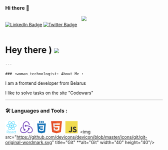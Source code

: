 ### Hi there 👋

<!--
**EkaterinaPanasiuk/EkaterinaPanasiuk** is a ✨ _special_ ✨ repository because its `README.md` (this file) appears on your GitHub profile.

Here are some ideas to get you started:

- 🔭 I’m currently working on ...
- 🌱 I’m currently learning ...
- 👯 I’m looking to collaborate on ...
- 🤔 I’m looking for help with ...
- 💬 Ask me about ...
- 📫 How to reach me: ...
- 😄 Pronouns: ...
- ⚡ Fun fact: ...
-->
<div id="header" align="center">
  <img src="https://media.giphy.com/media/M9gbBd9nbDrOTu1Mqx/giphy.gif" width="150"/>
</div>
<div id="badges">
   <a href="https://www.linkedin.com/in/ekatsiaryna-panasiuk-58088926b/">
  <img src="https://img.shields.io/badge/LinkedIn-blue?style=for-the-badge&logo=linkedin&logoColor=white" alt="LinkedIn Badge"/><a/>
    <a href="https://t.me/Ekaterina_Panasiuk">
  <img src="https://img.shields.io/badge/Telegram-blue?style=for-the-badge&logo=twitter&logoColor=white" alt="Twitter Badge"/></a>
</div>
<img src="https://komarev.com/ghpvc/?username=EkaterinaPanasiuk
&style=flat-square&color=blue" alt=""/>
<h1>
  Hey there )
  <img src="https://media.giphy.com/media/hvRJCLFzcasrR4ia7z/giphy.gif" width="40px"/>
</h1>
    
    ---
    
    ### :woman_technologist: About Me :
<p>
I am a frontend developer from Belarus</p>
<p>I like to solve tasks on the site "Codewars"</p>

---

### :hammer_and_wrench: Languages and Tools :
<div>
  
  <img src="https://github.com/devicons/devicon/blob/master/icons/react/react-original-wordmark.svg" title="React" alt="React" width="40" height="40"/>&nbsp;
  <img src="https://github.com/devicons/devicon/blob/master/icons/redux/redux-original.svg" title="Redux" alt="Redux " width="40" height="40"/>&nbsp;
  <img src="https://github.com/devicons/devicon/blob/master/icons/css3/css3-plain-wordmark.svg"  title="CSS3" alt="CSS" width="40" height="40"/>&nbsp;
  <img src="https://github.com/devicons/devicon/blob/master/icons/html5/html5-original.svg" title="HTML5" alt="HTML" width="40" height="40"/>&nbsp;
  <img src="https://github.com/devicons/devicon/blob/master/icons/javascript/javascript-original.svg" title="JavaScript" alt="JavaScript" width="40" height="40"/>&nbsp;
  <img src="https://github.com/devicons/devicon/blob/master/icons/git/git-original-wordmark.svg" title="Git" **alt="Git" width="40" height="40"/>&nbsp;
</div>
